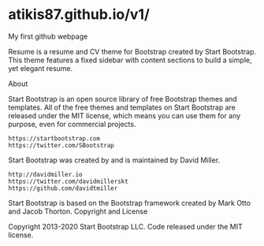 # atikis87.github.io/v1/
My first github webpage

Resume is a resume and CV theme for Bootstrap created by Start Bootstrap. This theme features a fixed sidebar with content sections to build a simple, yet elegant resume.

About

Start Bootstrap is an open source library of free Bootstrap themes and templates. All of the free themes and templates on Start Bootstrap are released under the MIT license, which means you can use them for any purpose, even for commercial projects.

    https://startbootstrap.com
    https://twitter.com/SBootstrap

Start Bootstrap was created by and is maintained by David Miller.

    http://davidmiller.io
    https://twitter.com/davidmillerskt
    https://github.com/davidtmiller

Start Bootstrap is based on the Bootstrap framework created by Mark Otto and Jacob Thorton.
Copyright and License

Copyright 2013-2020 Start Bootstrap LLC. Code released under the MIT license.
